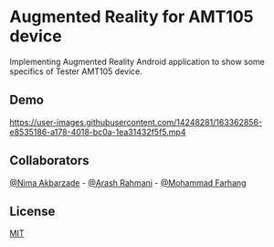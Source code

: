 
# Augmented Reality for AMT105 device  

Implementing Augmented Reality Android application to show some specifics of Tester AMT105 device.


## Demo

https://user-images.githubusercontent.com/14248281/163362856-e8535186-a178-4018-bc0a-1ea31432f5f5.mp4


## Collaborators

[@Nima Akbarzade](https://github.com/iw4p) - [@Arash Rahmani](https://github.com/arashrahmani) - [@Mohammad Farhang](https://github.com/MohammadFarhang) 


## License

[MIT](https://choosealicense.com/licenses/mit/)

